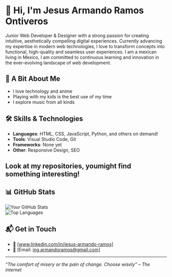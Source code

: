 <!-- Header with name and welcoming emoji -->
# 👋 Hi, I'm Jesus Armando Ramos Ontiveros

<!-- Introduction: Who you are, what you do, and what you're learning -->
Junior Web Developer & Designer with a strong passion for creating intuitive, aesthetically compelling digital experiences. Currently advancing my expertise in modern web technologies, I love to transform concepts into functional, high-quality and seamless user experiences. I am a mexican living in Mexico, I am committed to continuous learning and innovation in the ever-evolving landscape of web development.

<!-- Fun facts to add personality -->
## 🌟 A Bit About Me
- I love technology and anime
- Playing with my kids is the best use of my time
- I explore music from all kinds 

<!-- Skills section with icons for visual appeal -->
## 🛠️ Skills & Technologies
- **Languages**: HTML, CSS, JavaScript, Python, and others on demand!
- **Tools**: Visual Studio Code, Git
- **Frameworks**: None yet
- **Other**: Responsive Design, SEO

<!-- Highlighted projects to showcase work -->
## Look at my repositories, youmight find something interesting!


<!-- GitHub stats for visual flair (using GitHub Readme Stats) -->
## 📊 GitHub Stats
![Your GitHub Stats](https://github-readme-stats.vercel.app/api?username=ing-armandoramos&show_icons=true&theme=radical)  
![Top Languages](https://github-readme-stats.vercel.app/api/top-langs/?username=ing-armandoramos&layout=compact&theme=radical)

<!-- Contact info and call to action -->
## 📬 Get in Touch
- 💼 [www.linkedin.com/in/jesus-armando-ramos]
- 📧 [Email: ing.armandoramos@gmail.com]

<!-- Optional: Add a footer with a badge or quote -->
---
*“The comfort of misery or the pain of change. Choose wisely” – The internet*
